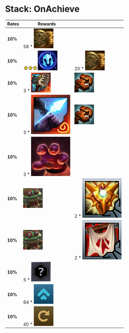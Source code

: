# Stack: OnAchieve
| **Rates** | **Rewards**                                                                                                                |                                                                             |
| -         | -                                                                                                                          | -                                                                           |
| **10%**   | 58 * ![Gold](../../tftspecs/icon/rewards/Gold.png)                                                                         |                                                                             |
| **10%**   | ![Unit_Star](../../tftspecs/icon/rewards/Champion_Star_3.png)![Unit_Cost](../../tftspecs/icon/rewards/Champion_Cost_3.png) | 20 * ![Gold](../../tftspecs/icon/rewards/Gold.png)                          |
| **10%**   | 3 * ![Hullcrusher](../../tftitems/icon/set13/Artifacts/Hullcrusher.png)                                                    | ![MagneticRemover](../../tftspecs/icon/rewards/MagneticRemover.png)         |
| **10%**   | 3 * ![SnipersFocus](../../tftitems/icon/set13/Artifacts/SnipersFocus.png)                                                  | ![MagneticRemover](../../tftspecs/icon/rewards/MagneticRemover.png)         |
| **10%**   | 3 * ![ThiefsGloves](../../tftitems/icon/set13/Craftable/ThiefsGloves.png)                                                  |                                                                             |
| **10%**   | ![Dummy](../../tftspecs/icon/rewards/Dummy.png)                                                                            | 2 * ![Lockets](../../tftitems/icon/set13/Support/LocketoftheIronSolari.png) |
| **10%**   | ![Dummy](../../tftspecs/icon/rewards/Dummy.png)                                                                            | 2 * ![Zekes](../../tftitems/icon/set13/Support/ZekesHerald.png)             |
| **10%**   | 5 * ![Emblem](../../tftspecs/icon/rewards/Emblem.png)                                                                      |                                                                             |
| **10%**   | 64 * ![exp](../../tftspecs/icon/rewards/exp.png)                                                                           |                                                                             |
| **10%**   | 40 * ![Reroll](../../tftspecs/icon/rewards/Reroll.png)                                                                     |                                                                             |
